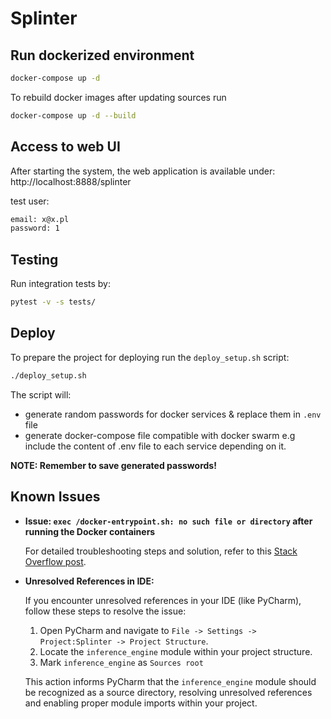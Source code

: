 # Splinter

## Run dockerized environment

```bash
docker-compose up -d
```

To rebuild docker images after updating sources run

```bash
docker-compose up -d --build
```

## Access to web UI

After starting the system, the web application is available under: http://localhost:8888/splinter

test user:

```bash
email: x@x.pl
password: 1
```

## Testing

Run integration tests by:

```bash
pytest -v -s tests/
```

## Deploy

To prepare the project for deploying run the `deploy_setup.sh` script:

```bash
./deploy_setup.sh
```

The script will:

* generate random passwords for docker services & replace them in `.env` file
* generate docker-compose file compatible with docker swarm e.g include the
  content of .env file to each service depending on it.

**NOTE: Remember to save generated passwords!**

## Known Issues

- **Issue: `exec /docker-entrypoint.sh: no such file or directory` after running the Docker containers**

    For detailed troubleshooting steps and solution, refer to this [Stack Overflow post](https://stackoverflow.com/questions/38905135/why-wont-my-docker-entrypoint-sh-execute).

- **Unresolved References in IDE:**
    
    If you encounter unresolved references in your IDE (like PyCharm), follow these steps to resolve the issue:
    1. Open PyCharm and navigate to `File -> Settings -> Project:Splinter -> Project Structure`.
    2. Locate the `inference_engine` module within your project structure.
    3. Mark `inference_engine` as `Sources root`
    
    This action informs PyCharm that the `inference_engine` module should be recognized as a source directory, resolving unresolved references and enabling proper module imports within your project.